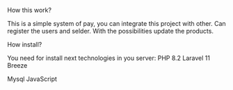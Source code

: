 How this work? 

This is a simple system of pay, you can integrate this project with other. Can register the users and selder. With the possibilities update the products.

How install? 

You need for install next technologies in you server:
PHP 8.2 
Laravel 11 
Breeze 

Mysql
JavaScript

